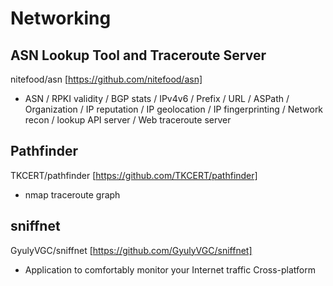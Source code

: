 # Networking

## ASN Lookup Tool and Traceroute Server

nitefood/asn [https://github.com/nitefood/asn]

* ASN / RPKI validity / BGP stats / IPv4v6 / Prefix / URL / ASPath / Organization / IP reputation / IP geolocation / IP fingerprinting / Network recon / lookup API server / Web traceroute server

## Pathfinder

TKCERT/pathfinder [https://github.com/TKCERT/pathfinder]

* nmap traceroute graph

## sniffnet
GyulyVGC/sniffnet [https://github.com/GyulyVGC/sniffnet]

* Application to comfortably monitor your Internet traffic
Cross-platform
